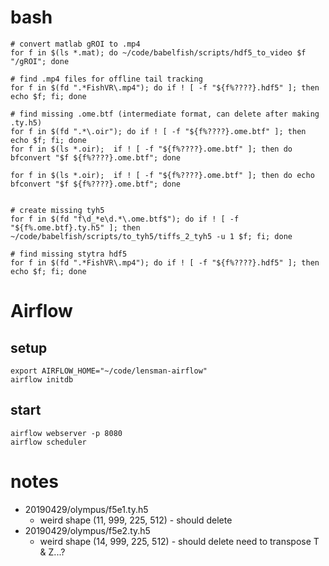 # bash
```
# convert matlab gROI to .mp4
for f in $(ls *.mat); do ~/code/babelfish/scripts/hdf5_to_video $f "/gROI"; done

# find .mp4 files for offline tail tracking
for f in $(fd ".*FishVR\.mp4"); do if ! [ -f "${f%????}.hdf5" ]; then echo $f; fi; done

# find missing .ome.btf (intermediate format, can delete after making .ty.h5)
for f in $(fd ".*\.oir"); do if ! [ -f "${f%????}.ome.btf" ]; then echo $f; fi; done
for f in $(ls *.oir);  if ! [ -f "${f%????}.ome.btf" ]; then do bfconvert "$f ${f%????}.ome.btf"; done

for f in $(ls *.oir);  if ! [ -f "${f%????}.ome.btf" ]; then do echo bfconvert "$f ${f%????}.ome.btf"; done


# create missing tyh5
for f in $(fd "f\d_*e\d.*\.ome.btf$"); do if ! [ -f "${f%.ome.btf}.ty.h5" ]; then ~/code/babelfish/scripts/to_tyh5/tiffs_2_tyh5 -u 1 $f; fi; done

# find missing stytra hdf5
for f in $(fd ".*FishVR\.mp4"); do if ! [ -f "${f%????}.hdf5" ]; then echo $f; fi; done
```

# Airflow
## setup

```
export AIRFLOW_HOME="~/code/lensman-airflow"
airflow initdb
```

## start
```
airflow webserver -p 8080
airflow scheduler
```

# notes
- 20190429/olympus/f5e1.ty.h5
  - weird shape (11, 999, 225, 512) - should delete
- 20190429/olympus/f5e2.ty.h5
  - weird shape (14, 999, 225, 512) - should delete
need to transpose T & Z...?